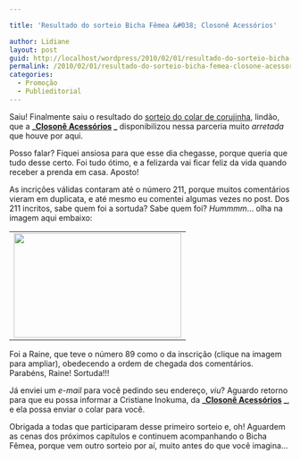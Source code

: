 ```yaml
---

title: 'Resultado do sorteio Bicha Fêmea &#038; Closonê Acessórios'

author: Lidiane
layout: post
guid: http://localhost/wordpress/2010/02/01/resultado-do-sorteio-bicha-femea-closone-acessorios/
permalink: /2010/02/01/resultado-do-sorteio-bicha-femea-closone-acessorios/
categories:
  - Promoção
  - Publieditorial
---
```

Saiu! Finalmente saiu o resultado do [sorteio do colar de corujinha](http://www.trololodemulher.com.br/2010/01/18/sorteio-no-bicha-femea-em-parceria-com-a-closone-acessorios%e2%80%a6/), lindão, que a **_[Closonê Acessórios](http://closone.blogspot.com/) _** disponibilizou nessa parceria muito _arretada_ que houve por aqui.

Posso falar? Fiquei ansiosa para que esse dia chegasse, porque queria que tudo desse certo. Foi tudo ótimo, e a felizarda vai ficar feliz da vida quando receber a prenda em casa. Aposto!

<!--more-->

As incrições válidas contaram até o número 211, porque muitos comentários vieram em duplicata, e até mesmo eu comentei algumas vezes no post. Dos 211 incritos, sabe quem foi a sortuda? Sabe quem foi? _Hummmm_… olha na imagem aqui embaixo:

<table align="center">
  <tr>
    <td>
      <a href="http://www.trololodemulher.com.br/blog/wp-content/uploads/2010/01/Resultado-sorteio-Bicha-Femea-Closone-Acessorios.jpg"><img class="aligncenter size-medium wp-image-4224" title="Resultado sorteio Bicha Fêmea & Closonê Acessórios" src="http://www.trololodemulher.com.br/blog/wp-content/uploads/2010/01/Resultado-sorteio-Bicha-Femea-Closone-Acessorios-300x187.jpg" alt="" width="300" height="187" /></a>
    </td>
  </tr>
</table>

Foi a Raine, que teve o número 89 como o da inscrição (clique na imagem para ampliar), obedecendo a ordem de chegada dos comentários. Parabéns, Raine! Sortuda!!!

Já enviei um _e-mail_ para você pedindo seu endereço, _viu_? Aguardo retorno para que eu possa informar a Cristiane Inokuma, da **_[Closonê Acessórios](http://closone.blogspot.com/) _**, e ela possa enviar o colar para você.

Obrigada a todas que participaram desse primeiro sorteio e, oh! Aguardem as cenas dos próximos capítulos e continuem acompanhando o Bicha Fêmea, porque vem outro sorteio por aí, muito antes do que você imagina…